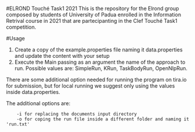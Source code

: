 #ELROND Touché Task1 2021
This is the repository for the Elrond group composed by students of University of Padua enrolled in the Information Retrival course in 2021 that are partecipanting in the Clef Touché Task1 competition.

#Usage
1) Create a copy of the example.properties file naming it data.properties and update the content with your setup
2) Execute the Main passing as an argument the name of the approach to run.
Possible values are: SimpleRun, KRun, TaskBodyRun, OpenNlpRun.
   
There are some additional option needed for running the program on tira.io for submission, but for local running we suggest only using the values inside data.properties.

The additional options are:

        -i for replacing the documents input directory
        -o for coping the run file inside a different folder and naming it 'run.txt'